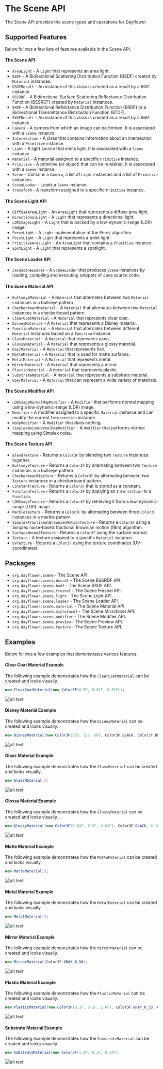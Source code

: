 The Scene API
=============
The Scene API provides the scene types and operations for Dayflower.

Supported Features
------------------
Below follows a few lists of features available in the Scene API.

#### The Scene API
* `AreaLight` - A `Light` that represents an area light.
* `BSDF` - A Bidirectional Scattering Distribution Function (BSDF) created by `Material` instances.
* `BSDFResult` - An instance of this class is created as a result by a `BSDF` instance.
* `BSSRDF` - A Bidirectional Surface Scattering Reflectance Distribution Function (BSSRDF) created by `Material` instances.
* `BXDF` - A Bidirectional Reflectance Distribution Function (BRDF) or a Bidirectional Transmittance Distribution Function (BTDF).
* `BXDFResult` - An instance of this class is created as a result by a `BXDF` instance.
* `Camera` - A camera from which an image can be formed. It is associated with a `Scene` instance.
* `Intersection` - A class that contains information about an intersection with a `Primitive` instance.
* `Light` - A light source that emits light. It is associated with a `Scene` instance.
* `Material` - A material assigned to a specific `Primitive` instance.
* `Primitive` - A primitive (or object) that can be rendered. It is associated with a `Scene` instance.
* `Scene` - Contains a `Camera`, a list of `Light` instances and a list of `Primitive` instances.
* `SceneLoader` - Loads a `Scene` instance.
* `Transform` - A transform assigned to a specific `Primitive` instance.

#### The Scene Light API
* `DiffuseAreaLight` - An `AreaLight` that represents a diffuse area light.
* `DirectionalLight` - A `Light` that represents a directional light.
* `LDRImageLight` - A `Light` that is backed by a low-dynamic-range (LDR) image.
* `PerezLight` - A `Light` implementation of the Perez algorithm.
* `PointLight` - A `Light` that represents a point light.
* `PrimitiveAreaLight` - An `AreaLight` that contains a `Primitive` instance.
* `SpotLight` - A `Light` that represents a spotlight.

#### The Scene Loader API
* `JavaSceneLoader` - A `SceneLoader` that produces `Scene` instances by loading, compiling and executing snippets of Java source code.

#### The Scene Material API
* `BullseyeMaterial` - A `Material` that alternates between two `Material` instances in a bullseye pattern.
* `CheckerboardMaterial` - A `Material` that alternates between two `Material` instances in a checkerboard pattern.
* `ClearCoatMaterial` - A `Material` that represents clear coat.
* `DisneyMaterial` - A `Material` that represents a Disney material.
* `FunctionMaterial` - A `Material` that alternates between different `Material` instances based on a `Function` instance.
* `GlassMaterial` - A `Material` that represents glass.
* `GlossyMaterial` - A `Material` that represents a glossy material.
* `HairMaterial` - A `Material` that represents hair.
* `MatteMaterial` - A `Material` that is used for matte surfaces.
* `MetalMaterial` - A `Material` that represents metal.
* `MirrorMaterial` - A `Material` that represents a mirror.
* `PlasticMaterial` - A `Material` that represents plastic.
* `SubstrateMaterial` - A `Material` that represents a substrate material.
* `UberMaterial` - A `Material` that can represent a wide variety of materials.

#### The Scene Modifier API
* `LDRImageNormalMapModifier` - A `Modifier` that performs normal mapping using a low-dynamic-range (LDR) image.
* `Modifier` - A modifier assigned to a specific `Material` instance and can modify the current `Intersection` instance.
* `NoOpModifier` - A `Modifier` that does nothing.
* `SimplexNoiseNormalMapModifier` - A `Modifier` that performs normal mapping using Simplex noise.

#### The Scene Texture API
* `BlendTexture` - Returns a `Color3F` by blending two `Texture` instances together.
* `BullseyeTexture` - Returns a `Color3F` by alternating between two `Texture` instances in a bullseye pattern.
* `CheckerboardTexture` - Returns a `Color3F` by alternating between two `Texture` instances in a checkerboard pattern.
* `ConstantTexture` - Returns a `Color3F` that is stored as a constant.
* `FunctionTexture` - Returns a `Color3F` by applying an `Intersection` to a `Function`.
* `LDRImageTexture` - Returns a `Color3F` by retrieving it from a low-dynamic-range (LDR) image.
* `MarbleTexture` - Returns a `Color3F` by alternating between three `Color3F` instances in a marble pattern.
* `SimplexFractionalBrownianMotionTexture` - Returns a `Color3F` using a Simplex noise-based fractional Brownian motion (fBm) algorithm.
* `SurfaceNormalTexture` - Returns a `Color3F` using the surface normal.
* `Texture` - A texture assigned to a specific `Material` instance.
* `UVTexture` - Returns a `Color3F` using the texture coordinates (UV-coordinates).

Packages
--------
* `org.dayflower.scene` - The Scene API.
* `org.dayflower.scene.bssrdf` - The Scene BSSRDF API.
* `org.dayflower.scene.bxdf` - The Scene BXDF API.
* `org.dayflower.scene.fresnel` - The Scene Fresnel API.
* `org.dayflower.scene.light` - The Scene Light API.
* `org.dayflower.scene.loader` - The Scene Loader API.
* `org.dayflower.scene.material` - The Scene Material API.
* `org.dayflower.scene.microfacet` - The Scene Microfacet API.
* `org.dayflower.scene.modifier` - The Scene Modifier API.
* `org.dayflower.scene.preview` - The Scene Preview API.
* `org.dayflower.scene.texture` - The Scene Texture API.

Examples
--------
Below follows a few examples that demonstrates various features.

#### Clear Coat Material Example
The following example demonstrates how the `ClearCoatMaterial` can be created and looks visually.
```java
new ClearCoatMaterial(new Color3F(0.5F, 0.01F, 0.01F));
```
![alt text](https://github.com/macroing/Dayflower/blob/master/documentation/Scene/ClearCoatMaterial.png "ClearCoatMaterial")

#### Disney Material Example
The following example demonstrates how the `DisneyMaterial` can be created and looks visually.
```java
new DisneyMaterial(new Color3F(255, 127, 80), Color3F.BLACK, Color3F.BLACK, 0.4F, 1.75F, 1.0F, 1.0F, 1.2F, 0.0F, 0.39F, 0.475F, 0.1F, 0.5F, 0.5F, 0.0F);
```
![alt text](https://github.com/macroing/Dayflower/blob/master/documentation/Scene/DisneyMaterial.png "DisneyMaterial")

#### Glass Material Example
The following example demonstrates how the `GlassMaterial` can be created and looks visually.
```java
new GlassMaterial();
```
![alt text](https://github.com/macroing/Dayflower/blob/master/documentation/Scene/GlassMaterial.png "GlassMaterial")

#### Glossy Material Example
The following example demonstrates how the `GlossyMaterial` can be created and looks visually.
```java
new GlossyMaterial(new Color3F(0.01F, 0.5F, 0.01F), Color3F.BLACK, 0.1F);
```
![alt text](https://github.com/macroing/Dayflower/blob/master/documentation/Scene/GlossyMaterial.png "GlossyMaterial")

#### Matte Material Example
The following example demonstrates how the `MatteMaterial` can be created and looks visually.
```java
new MatteMaterial();
```
![alt text](https://github.com/macroing/Dayflower/blob/master/documentation/Scene/MatteMaterial.png "MatteMaterial")

#### Metal Material Example
The following example demonstrates how the `MetalMaterial` can be created and looks visually.
```java
new MetalMaterial();
```
![alt text](https://github.com/macroing/Dayflower/blob/master/documentation/Scene/MetalMaterial.png "MetalMaterial")

#### Mirror Material Example
The following example demonstrates how the `MirrorMaterial` can be created and looks visually.
```java
new MirrorMaterial(Color3F.GRAY_0_50);
```
![alt text](https://github.com/macroing/Dayflower/blob/master/documentation/Scene/MirrorMaterial.png "MirrorMaterial")

#### Plastic Material Example
The following example demonstrates how the `PlasticMaterial` can be created and looks visually.
```java
new PlasticMaterial(new Color3F(0.2F, 0.2F, 1.0F), Color3F.GRAY_0_50, Color3F.BLACK, 0.01F);
```
![alt text](https://github.com/macroing/Dayflower/blob/master/documentation/Scene/PlasticMaterial.png "PlasticMaterial")

#### Substrate Material Example
The following example demonstrates how the `SubstrateMaterial` can be created and looks visually.
```java
new SubstrateMaterial(new Color3F(1.0F, 0.2F, 0.2F));
```
![alt text](https://github.com/macroing/Dayflower/blob/master/documentation/Scene/SubstrateMaterial.png "SubstrateMaterial")